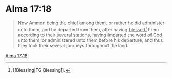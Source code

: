 # Alma 17:18

> Now Ammon being the chief among them, or rather he did administer unto them, and he departed from them, after having <u>blessed</u>[^a] them according to their several stations, having imparted the word of God unto them, or administered unto them before his departure; and thus they took their several journeys throughout the land.

[Alma 17:18](https://www.churchofjesuschrist.org/study/scriptures/bofm/alma/17?lang=eng&id=p18#p18)


[^a]: [[Blessing|TG Blessing]].  
